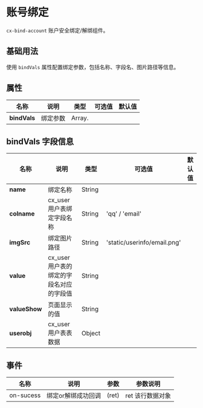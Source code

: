 # 账号绑定

`cx-bind-account` 账户安全绑定/解绑组件。

## 基础用法

使用 `bindVals` 属性配置绑定参数，包括名称、字段名、图片路径等信息。

## 属性

| 名称 | 说明 | 类型 | 可选值 | 默认值 |
| ---- | ---- | ---- | ----- | ------ |
| **bindVals** | 绑定参数 | Array.<BindVal> | | |

## bindVals 字段信息

| 名称 | 说明 | 类型 | 可选值 | 默认值 |
| ---- | ---- | ---- | ---- | ------ |
| **name** | 绑定名称 | String | | |
| **colname** | cx_user用户表绑定字段名称 | String | 'qq' / 'email' | |
| **imgSrc** | 绑定图片路径 | String | 'static/userinfo/email.png' | |
| **value** | cx_user用户表的绑定的字段名对应的字段值 | String | | |
| **valueShow** | 页面显示的值 | String | | |
| **userobj** | cx_user用户表表数据 | Object | | |

## 事件

| 名称 | 说明 | 参数 | 参数说明 |
| ---- | ---- | --- | -------- |
| on-sucess | 绑定or解绑成功回调 | (ret) | ret 该行数据对象 | 